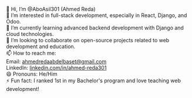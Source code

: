 👋 Hi, I’m @AboAsil301 (Ahmed Reda)<br>
👀 I’m interested in full-stack development, especially in React, Django, and Odoo.<br>
🌱 I’m currently learning advanced backend development with Django and cloud technologies.<br>
💞️ I’m looking to collaborate on open-source projects related to web development and education.<br>
📫 How to reach me:<br>
Email: ahmedredaabdelbaset@gmail.com <br>
LinkedIn: [linkedin.com/in/ahmed-reda301](https://www.linkedin.com/in/ahmed-reda301/) <br>
😄 Pronouns: He/Him <br>
⚡ Fun fact: I ranked 1st in my Bachelor's program and love teaching web development!<br>

<!---
AboAsil301/AboAsil301 is a ✨ special ✨ repository because its `README.md` (this file) appears on your GitHub profile.
You can click the Preview link to take a look at your changes.
--->
